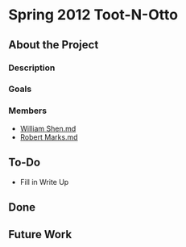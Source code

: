 Spring 2012 Toot-N-Otto
=======================

About the Project
-----------------

### Description

### Goals

### Members

-   [William Shen.md](User:wshen "wikilink")
-   [Robert Marks.md](User:rmarks "wikilink")

To-Do
-----

-   Fill in Write Up

Done
----

Future Work
-----------
